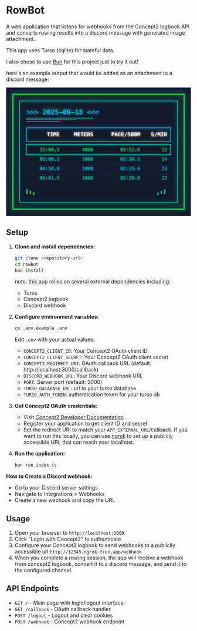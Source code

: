 # RowBot

A web application that listens for webhooks from the Concept2 logbook API and converts rowing results into a discord message with generated image attachment.

This app uses Turso (sqlite) for stateful data.

I also chose to use [Bun](https://bun.com) for this project just to try it out!

here's an example output that would be added as an attachment to a discord message:

![example output](https://github.com/trriplejay/rowbot/blob/main/canvas/example/test-workout-with-intervals.png)

## Setup

1. **Clone and install dependencies:**

   ```bash
   git clone <repository-url>
   cd rowbot
   bun install
   ```

   note: this app relies on several external dependencies including:
   - Turso
   - Concept2 logbook
   - Discord webhook

2. **Configure environment variables:**

   ```bash
   cp .env.example .env
   ```

   Edit `.env` with your actual values:
   - `CONCEPT2_CLIENT_ID`: Your Concept2 OAuth client ID
   - `CONCEPT2_CLIENT_SECRET`: Your Concept2 OAuth client secret
   - `CONCEPT2_REDIRECT_URI`: OAuth callback URL (default: http://localhost:3000/callback)
   - `DISCORD_WEBHOOK_URL`: Your Discord webhook URL
   - `PORT`: Server port (default: 3000)
   - `TURSO_DATABASE_URL`: url to your turso database
   - `TURSO_AUTH_TOKEN`: authentication token for your turso db

3. **Get Concept2 OAuth credentials:**
   - Visit [Concept2 Developer Documentation](https://log.concept2.com/developers/documentation)
   - Register your application to get client ID and secret
   - Set the redirect URI to match your `APP_EXTERNAL_URL`/callback. If you want to run this locally, you can use [ngrok](https://ngrok.com/) to set up a publicly accessible URL that can reach your localhost.

4. **Run the application:**

   ```bash
   bun run index.ts
   ```

**How to Create a Discord webhook:**

- Go to your Discord server settings
- Navigate to Integrations > Webhooks
- Create a new webhook and copy the URL

## Usage

1. Open your browser to `http://localhost:3000`
2. Click "Login with Concept2" to authenticate
3. Configure your Concept2 logbook to send webhooks to a publiclly accessible url `http://12345.ngrok-free.app/webhook`
4. When you complete a rowing session, the app will receive a webhook from concept2 logbook, convert it to a discord message, and send it to the configured channel.

## API Endpoints

- `GET /` - Main page with login/logout interface
- `GET /callback` - OAuth callback handler
- `POST /logout` - Logout and clear cookies
- `POST /webhook` - Concept2 webhook endpoint
